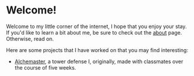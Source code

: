 <head>
<title>Home</title>
</head>

# Welcome!
Welcome to my little corner of the internet, I hope that you enjoy your stay.
If you'd like to learn a bit about me, be sure to check out the [about](about.md) page.
Otherwise, read on.

Here are some projects that I have worked on that you may find interesting:
* [Alchemaster](Alchemaster/Alchemaster_Old/index.html), a tower defense I, originally, made with classmates over the course of five weeks.

